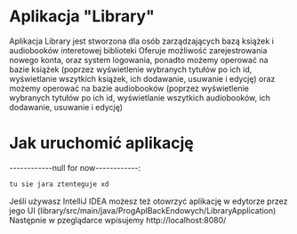 # Aplikacja "Library"

Aplikacja Library jest stworzona dla osób zarządzających bazą książek i audiobooków interetowej biblioteki
Oferuje możliwość zarejestrowania nowego konta, oraz system logowania, 
ponadto możemy operować na bazie książek (poprzez wyświetlenie wybranych tytułów po ich id, wyświetlanie wszytkich książek, ich dodawanie, usuwanie i edycję)
oraz możemy operować na bazie audiobooków (poprzez wyświetlenie wybranych tytułów po ich id, wyświetlanie wszytkich audiobooków, ich dodawanie, usuwanie i edycję)

# Jak uruchomić aplikację


------------null for now------------:

```sh
tu sie jara ztenteguje xd
```


Jeśli używasz IntelliJ IDEA możesz też otowrzyć aplikację w edytorze przez jego UI (library/src/main/java/ProgAplBackEndowych/LibraryApplication)
Następnie w pzeglądarce wpisujemy
http://localhost:8080/
